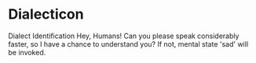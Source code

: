 # Dialecticon
Dialect Identification
Hey, Humans!
Can you please speak considerably faster, so I have a chance to understand you?
If not, mental state 'sad' will be invoked.
